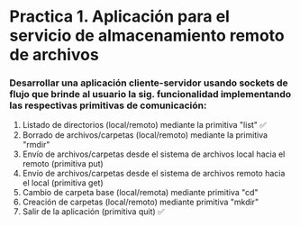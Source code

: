 # Practica 1. Aplicación para el servicio de almacenamiento remoto de archivos

### Desarrollar una aplicación cliente-servidor usando sockets de flujo que brinde al usuario la sig. funcionalidad implementando las respectivas primitivas de comunicación:

1. Listado de directorios (local/remoto) mediante la primitiva "list" ✅
2. Borrado de archivos/carpetas (local/remoto) mediante la primitiva "rmdir"
3. Envío de archivos/carpetas desde el sistema de archivos local hacia el remoto (primitiva put)
4. Envío de archivos/carpetas desde el sistema de archivos remoto hacia el local (primitiva get)
5. Cambio de carpeta base (local/remota) mediante primitiva "cd"
6. Creación de carpetas (local/remoto) mediante primitiva "mkdir"
7. Salir de la aplicación (primitiva quit) ✅